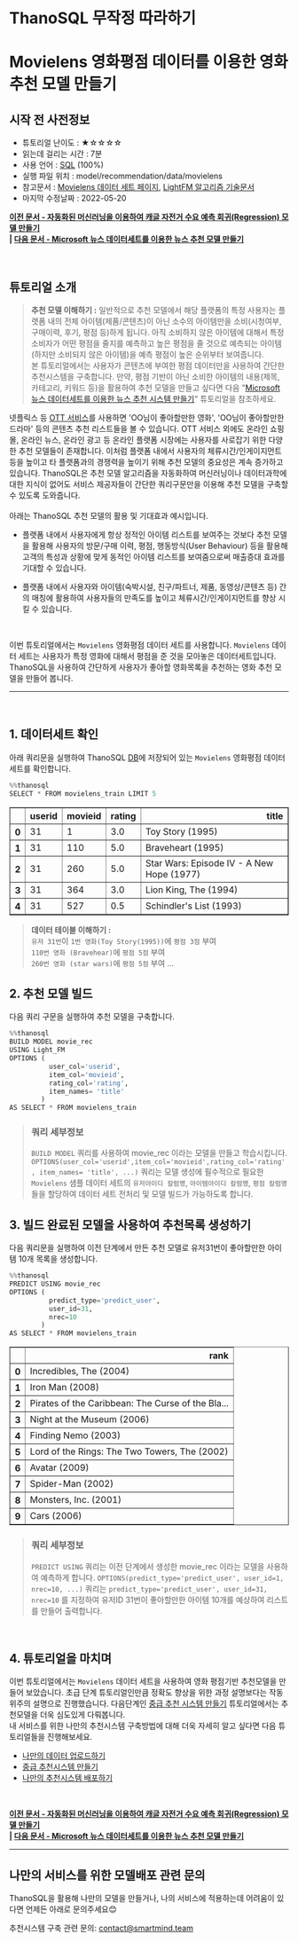 # **ThanoSQL 무작정 따라하기** 
# **Movielens 영화평점 데이터를 이용한 영화 추천 모델 만들기**
## **시작 전 사전정보**
- 튜토리얼 난이도 : ★☆☆☆☆
- 읽는데 걸리는 시간 : 7분
- 사용 언어 : [SQL](https://ko.wikipedia.org/wiki/SQL) (100%)
- 실행 파일 위치 : model/recommendation/data/movielens 
- 참고문서 : [Movielens 데이터 세트 페이지](https://grouplens.org/datasets/movielens/), [LightFM 알고리즘 기술문서](https://making.lyst.com/lightfm/docs/home.html)
- 마지막 수정날짜 : 2022-05-20

**[이전 문서 - 자동화된 머신러닝을 이용하여 캐글 자전거 수요 예측 회귀(Regression) 모델 만들기](https://github.com/smartmind-team/thanosql-docs/blob/tabular/regression/docs/tutorials/thanosql_ml/tabular/regression/lv1_automl_regression_kor.md)** <br>
**| [다음 문서 - Microsoft 뉴스 데이터세트를 이용한 뉴스 추천 모델 만들기](https://github.com/smartmind-team/thanosql-docs/blob/indoo2/docs/tutorials/thanosql_ml/tabular/recommendation/lv1_lda_kor_0_1.md)**

<br>

## **튜토리얼 소개** <br>

>**추천 모델 이해하기 :** 일반적으로 추천 모델에서 해당 플랫폼의 특정 사용자는 플랫폼 내의 전체 아이템(제품/콘텐츠)이 아닌 소수의 아이템만을 소비(시청여부, 구매이력, 후기, 평점 등)하게 됩니다. 아직 소비하지 않은 아이템에 대해서 특정 소비자가 어떤 평점을 줄지를 예측하고 높은 평점을 줄 것으로 예측되는 아이템(하지만 소비되지 않은 아이템)을 예측 평점이 높은 순위부터 보여줍니다. <br>
> 본 튜토리얼에서는 사용자가 콘텐츠에 부여한 평점 데이터만을 사용하여 간단한 추천시스템을 구축합니다. 만약, 평점 기반이 아닌 소비한 아이템의 내용(제목, 카테고리, 키워드 등)을 활용하여 추천 모델을 만들고 싶다면 다음 "[Microsoft 뉴스 데이터세트를 이용한 뉴스 추천 시스템 만들기](https://github.com/smartmind-team/thanosql-docs/blob/indoo2/docs/tutorials/thanosql_ml/tabular/recommendation/lv1_lda_kor_0_1.md)" 튜토리얼을 참조하세요.

넷플릭스 등 [OTT 서비스](https://ko.wikipedia.org/wiki/OTT_%EC%84%9C%EB%B9%84%EC%8A%A4)를 사용하면 'OO님이 좋아할만한 영화', 'OO님이 좋아할만한 드라마' 등의 콘텐츠 추천 리스트들을 볼 수 있습니다. OTT 서비스 외에도 온라인 쇼핑몰, 온라인 뉴스, 온라인 광고 등 온라인 플랫폼 시장에는 사용자를 사로잡기 위한 다양한 추천 모델들이 존재합니다. 이처럼 플랫폼 내에서 사용자의 체류시간/인게이지먼트 등을 높이고 타 플랫폼과의 경쟁력을 높이기 위해 추천 모델의 중요성은 계속 증가하고 있습니다.
ThanoSQL은 추천 모델 알고리즘을 자동화하여 머신러닝이나 데이터과학에 대한 지식이 없어도 서비스 제공자들이 간단한 쿼리구문만을 이용해 추천 모델을 구축할 수 있도록 도와줍니다. 
<br><br> 
아래는 ThanoSQL 추천 모델의 활용 및 기대효과 예시입니다.

* 플랫폼 내에서 사용자에게 항상 정적인 아이템 리스트를 보여주는 것보다 추천 모델을 활용해 사용자의 방문/구매 이력, 평점, 행동방식(User Behaviour) 등을 활용해 고객의 특성과 상황에 맞게 동적인 아이템 리스트를 보여줌으로써 매출증대 효과를 기대할 수 있습니다.    

* 플랫폼 내에서 사용자와 아이템(숙박시설, 친구/파트너, 제품, 동영상/콘텐츠 등) 간의 매칭에 활용하여 사용자들의 만족도를 높이고 체류시간/인게이지먼트를 향상 시킬 수 있습니다. 
<br>

이번 튜토리얼에서는 `Movielens` 영화평점 데이터 세트를 사용합니다. `Movielens` 데이터 세트는 사용자가 특정 영화에 대해서 평점을 준 것을 모아놓은 데이터세트입니다. <br>
ThanoSQL을 사용하여 간단하게 사용자가 좋아할 영화목록을 추천하는 영화 추천 모델을 만들어 봅니다.

---
<br>

## **1. 데이터세트 확인**

아래 쿼리문을 실행하여 ThanoSQL [DB](https://ko.wikipedia.org/wiki/%EB%8D%B0%EC%9D%B4%ED%84%B0%EB%B2%A0%EC%9D%B4%EC%8A%A4)에 저장되어 있는 `Movielens` 영화평점 데이터 세트를 확인합니다.

```python
%%thanosql 
SELECT * FROM movielens_train LIMIT 5
```


<div>
<table border="1" class="dataframe">
  <thead>
    <tr style="text-align: right;">
      <th></th>
      <th>userid</th>
      <th>movieid</th>
      <th>rating</th>
      <th>title</th>
    </tr>
  </thead>
  <tbody>
    <tr>
      <th>0</th>
      <td>31</td>
      <td>1</td>
      <td>3.0</td>
      <td>Toy Story (1995)</td>
    </tr>
    <tr>
      <th>1</th>
      <td>31</td>
      <td>110</td>
      <td>5.0</td>
      <td>Braveheart (1995)</td>
    </tr>
    <tr>
      <th>2</th>
      <td>31</td>
      <td>260</td>
      <td>5.0</td>
      <td>Star Wars: Episode IV - A New Hope (1977)</td>
    </tr>
    <tr>
      <th>3</th>
      <td>31</td>
      <td>364</td>
      <td>3.0</td>
      <td>Lion King, The (1994)</td>
    </tr>
    <tr>
      <th>4</th>
      <td>31</td>
      <td>527</td>
      <td>0.5</td>
      <td>Schindler's List (1993)</td>
    </tr>
  </tbody>
</table>
</div>



> **데이터 테이블 이해하기 :**<br> 
`유저 31번`이 `1번 영화(Toy Story(1995))`에 `평점 3점` 부여 <br>
`110번 영화 (Bravehear)`에 `평점 5점` 부여 <br>
`260번 영화 (star wars)`에 `평점 5점` 부여 ...



## **2. 추천 모델 빌드**

다음 쿼리 구문을 실행하여 추천 모델을 구축합니다.


```python
%%thanosql
BUILD MODEL movie_rec
USING Light_FM
OPTIONS (   
          user_col='userid',   
          item_col='movieid',
          rating_col='rating',
          item_names= 'title'
        )
AS SELECT * FROM movielens_train
```

>### **쿼리 세부정보**
>```BUILD MODEL``` 쿼리를 사용하여 movie_rec 이라는 모델을 만들고 학습시킵니다. <br>
>```OPTIONS(user_col='userid',item_col='movieid',rating_col='rating', item_names= 'title', ...)``` 쿼리는 모델 생성에 필수적으로 필요한 `Movielens` 샘플 데이터 세트의 `유저아이디 칼럼명`, `아이템아이디 칼럼명`, `평점 칼럼명` 들을 할당하여 데이터 세트 전처리 및 모델 빌드가 가능하도록 합니다.

## **3. 빌드 완료된 모델을 사용하여 추천목록 생성하기**

다음 쿼리문을 실행하여 이전 단계에서 만든 추천 모델로 유저31번이 좋아할만한 아이템 10개 목록을 생성합니다.


```python
%%thanosql
PREDICT USING movie_rec
OPTIONS (
          predict_type='predict_user', 
          user_id=31, 
          nrec=10
        )
AS SELECT * FROM movielens_train
```




<div>
<table border="1" class="dataframe">
  <thead>
    <tr style="text-align: right;">
      <th></th>
      <th>rank</th>
    </tr>
  </thead>
  <tbody>
    <tr>
      <th>0</th>
      <td>Incredibles, The (2004)</td>
    </tr>
    <tr>
      <th>1</th>
      <td>Iron Man (2008)</td>
    </tr>
    <tr>
      <th>2</th>
      <td>Pirates of the Caribbean: The Curse of the Bla...</td>
    </tr>
    <tr>
      <th>3</th>
      <td>Night at the Museum (2006)</td>
    </tr>
    <tr>
      <th>4</th>
      <td>Finding Nemo (2003)</td>
    </tr>
    <tr>
      <th>5</th>
      <td>Lord of the Rings: The Two Towers, The (2002)</td>
    </tr>
    <tr>
      <th>6</th>
      <td>Avatar (2009)</td>
    </tr>
    <tr>
      <th>7</th>
      <td>Spider-Man (2002)</td>
    </tr>
    <tr>
      <th>8</th>
      <td>Monsters, Inc. (2001)</td>
    </tr>
    <tr>
      <th>9</th>
      <td>Cars (2006)</td>
    </tr>
  </tbody>
</table>
</div>

>### **쿼리 세부정보**
>```PREDICT USING``` 쿼리는 이전 단계에서 생성한 movie_rec 이라는 모델을 사용하여 예측하게 합니다.
```OPTIONS(predict_type='predict_user', user_id=1, nrec=10, ...)``` 쿼리는 ```predict_type='predict_user', user_id=31, nrec=10``` 를 지정하여 유저ID 31번이 좋아할만한 아이템 10개를 예상하여 리스트를 만들어 출력합니다.

<br>

## **4. 튜토리얼을 마치며**

이번 튜토리얼에서는 `Movielens` 데이터 세트을 사용하여 영화 평점기반 추천모델을 만들어 보았습니다. 초급 단계 튜토리얼인만큼 정확도 향상을 위한 과정 설명보다는 작동 위주의 설명으로 진행했습니다. 다음단계인  [중급 추천 시스템 만들기](comingsoon) 튜토리얼에서는 추천모델을 더욱 심도있게 다뤄봅니다. <br>내 서비스를 위한 나만의 추천시스템 구축방법에 대해 더욱 자세히 알고 싶다면 다음 튜토리얼들을 진행해보세요. <br>
* [나만의 데이터 업로드하기](comingsoon)
* [중급 추천시스템 만들기](comingsoon) 
* [나만의 추천시스템 배포하기](comingsoon)
  
<br>

**[이전 문서 - 자동화된 머신러닝을 이용하여 캐글 자전거 수요 예측 회귀(Regression) 모델 만들기](https://github.com/smartmind-team/thanosql-docs/blob/tabular/regression/docs/tutorials/thanosql_ml/tabular/regression/lv1_automl_regression_kor.md)** <br>
**| [다음 문서 - Microsoft 뉴스 데이터세트를 이용한 뉴스 추천 모델 만들기](https://github.com/smartmind-team/thanosql-docs/blob/indoo2/docs/tutorials/thanosql_ml/tabular/recommendation/lv1_lda_kor_0_1.md)**

---

## **나만의 서비스를 위한 모델배포 관련 문의** <br>
ThanoSQL을 활용해 나만의 모델을 만들거나, 나의 서비스에 적용하는데 어려움이 있다면 언제든 아래로 문의주세요😊

추천시스템 구축 관련 문의: contact@smartmind.team


